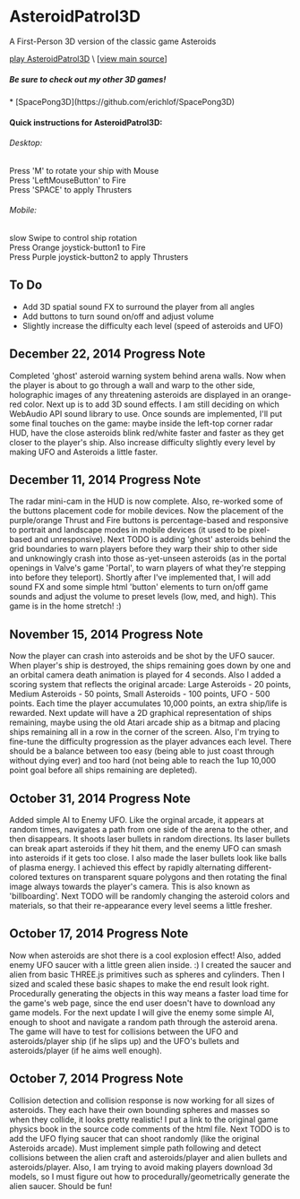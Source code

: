 AsteroidPatrol3D
================

A First-Person 3D version of the classic game Asteroids <br>

[play AsteroidPatrol3D](http://erichlof.github.io/AsteroidPatrol3D/AsteroidPatrol3D.html)
\ [[view main source](https://github.com/erichlof/AsteroidPatrol3D/blob/gh-pages/AsteroidPatrol3D.html)\]

<h5>Be sure to check out my other 3D games!</h5>
* [SpacePong3D](https://github.com/erichlof/SpacePong3D)


<h4>Quick instructions for AsteroidPatrol3D:</h4>
<h6>Desktop:</h6> 
Press 'M' to rotate your ship with Mouse <br>
Press 'LeftMouseButton' to Fire <br>
Press 'SPACE' to apply Thrusters <br>

<h6>Mobile:</h6> 
slow Swipe to control ship rotation <br>
Press Orange joystick-button1 to Fire <br>
Press Purple joystick-button2 to apply Thrusters <br>


To Do
-----

* Add 3D spatial sound FX to surround the player from all angles
* Add buttons to turn sound on/off and adjust volume
* Slightly increase the difficulty each level (speed of asteroids and UFO)


December 22, 2014 Progress Note
--------------------------------

Completed 'ghost' asteroid warning system behind arena walls.  Now when the player is about to go through a wall and warp to the other side, holographic images of any threatening asteroids are displayed in an orange-red color.  Next up is to add 3D sound effects.  I am still deciding on which WebAudio API sound library to use.  Once sounds are implemented, I'll put some final touches on the game: maybe inside the left-top corner radar HUD, have the close asteroids blink red/white faster and faster as they get closer to the player's ship. Also increase difficulty slightly every level by making UFO and Asteroids a little faster.


December 11, 2014 Progress Note
--------------------------------

The radar mini-cam in the HUD is now complete.  Also, re-worked some of the buttons placement code for mobile devices.  Now the placement of the purple/orange Thrust and Fire buttons is percentage-based and responsive to portrait and landscape modes in mobile devices (it used to be pixel-based and unresponsive).  Next TODO is adding 'ghost' asteroids behind the grid boundaries to warn players before they warp their ship to other side and unknowingly crash into those as-yet-unseen asteroids (as in the portal openings in Valve's game 'Portal', to warn players of what they're stepping into before they teleport). Shortly after I've implemented that, I will add sound FX and some simple html 'button' elements to turn on/off game sounds and adjust the volume to preset levels (low, med, and high).  This game is in the home stretch! :)


November 15, 2014 Progress Note
--------------------------------

Now the player can crash into asteroids and be shot by the UFO saucer.  When player's ship is destroyed, the ships remaining goes down by one and an orbital camera death animation is played for 4 seconds.  Also I added a scoring system that reflects the original arcade: Large Asteroids - 20 points, Medium Asteroids - 50 points, Small Asteroids - 100 points, UFO - 500 points.  Each time the player accumulates 10,000 points, an extra ship/life is rewarded. Next update will have a 2D graphical representation of ships remaining, maybe using the old Atari arcade ship as a bitmap and placing ships remaining all in a row in the corner of the screen.  Also, I'm trying to fine-tune the difficulty progression as the player advances each level.  There should be a balance between too easy (being able to just coast through without dying ever) and too hard (not being able to reach the 1up 10,000 point goal before all ships remaining are depleted).   


October 31, 2014 Progress Note
--------------------------------

Added simple AI to Enemy UFO.  Like the orginal arcade, it appears at random times, navigates a path from one side of the arena to the other, and then disappears.  It shoots laser bullets in random directions.  Its laser bullets can break apart asteroids if they hit them, and the enemy UFO can smash into asteroids if it gets too close.  I also made the laser bullets look like balls of plasma energy.  I achieved this effect by rapidly alternating different-colored textures on transparent square polygons and then rotating the final image always towards the player's camera.  This is also known as 'billboarding'.  Next TODO will be randomly changing the asteroid colors and materials, so that their re-appearance every level seems a little fresher.


October 17, 2014 Progress Note
--------------------------------

Now when asteroids are shot there is a cool explosion effect!  Also, added enemy UFO saucer with a little green alien inside. :) I created the saucer and alien from basic THREE.js primitives such as spheres and cylinders.  Then I sized and scaled these basic shapes to make the end result look right.  Procedurally generating the objects in this way means a faster load time for the game's web page, since the end user doesn't have to download any game models.  For the next update I will give the enemy some simple AI, enough to shoot and navigate a random path through the asteroid arena.  The game will have to test for collisions between the UFO and asteroids/player ship (if he slips up) and the UFO's bullets and asteroids/player (if he aims well enough).


October 7, 2014 Progress Note
--------------------------------

Collision detection and collision response is now working for all sizes of asteroids.  They each have their own bounding spheres and masses so when they collide, it looks pretty realistic!  I put a link to the original game physics book in the source code comments of the html file. Next TODO is to add the UFO flying saucer that can shoot randomly (like the original Asteroids arcade).  Must implement simple path following and detect collisions between the alien craft and asteroids/player and alien bullets and asteroids/player.  Also, I am trying to avoid making players download 3d models, so I must figure out how to procedurally/geometrically generate the alien saucer. Should be fun!
